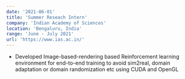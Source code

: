 ```yaml
---
date: '2021-06-01'
title: 'Summer Reseach Intern'
company: 'Indian Academy of Sciences'
location: 'Bengaluru, India'
range: 'June - July 2021'
url: 'https://www.ias.ac.in/'
---
```


- Developed Image-based-rendering based Reinforcement learning environment for end-to-end training to avoid sim2real, domain adaptation or domain randomization etc using CUDA and OpenGL
